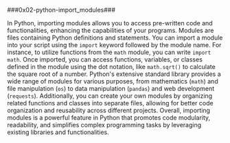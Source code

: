 ###0x02-python-import_modules###

In Python, importing modules allows you to access pre-written code and functionalities, enhancing the capabilities of your programs. Modules are files containing Python definitions and statements. You can import a module into your script using the `import` keyword followed by the module name. For instance, to utilize functions from the `math` module, you can write `import math`. Once imported, you can access functions, variables, or classes defined in the module using the dot notation, like `math.sqrt()` to calculate the square root of a number. Python's extensive standard library provides a wide range of modules for various purposes, from mathematics (`math`) and file manipulation (`os`) to data manipulation (`pandas`) and web development (`requests`). Additionally, you can create your own modules by organizing related functions and classes into separate files, allowing for better code organization and reusability across different projects. Overall, importing modules is a powerful feature in Python that promotes code modularity, readability, and simplifies complex programming tasks by leveraging existing libraries and functionalities.

###
